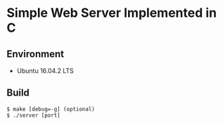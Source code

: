 # Simple Web Server Implemented in C

## Environment
* Ubuntu 16.04.2 LTS

## Build
```
$ make [debug=-g] (optional)
$ ./server [port]
```
